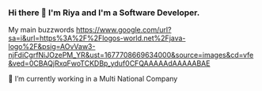 ### Hi there 👋 I'm Riya and I'm a Software Developer.
My main buzzwords 
https://www.google.com/url?sa=i&url=https%3A%2F%2Flogos-world.net%2Fjava-logo%2F&psig=AOvVaw3-njFdiCgrfNiJOzePM_YR&ust=1677708669634000&source=images&cd=vfe&ved=0CBAQjRxqFwoTCKDBp_yduf0CFQAAAAAdAAAAABAE
<!--
**riyaguharoy/riyaguharoy** is a ✨ _special_ ✨ repository because its `README.md` (this file) appears on your GitHub profile.

Here are some ideas to get you started:

- 🔭 I’m currently working on ...
- 🌱 I’m currently learning ...
- 👯 I’m looking to collaborate on ...
- 🤔 I’m looking for help with ...
- 💬 Ask me about ...
- 📫 How to reach me: ...
- 😄 Pronouns: ...
- ⚡ Fun fact: ...
-->
🔭 I’m currently working in a Multi National Company

